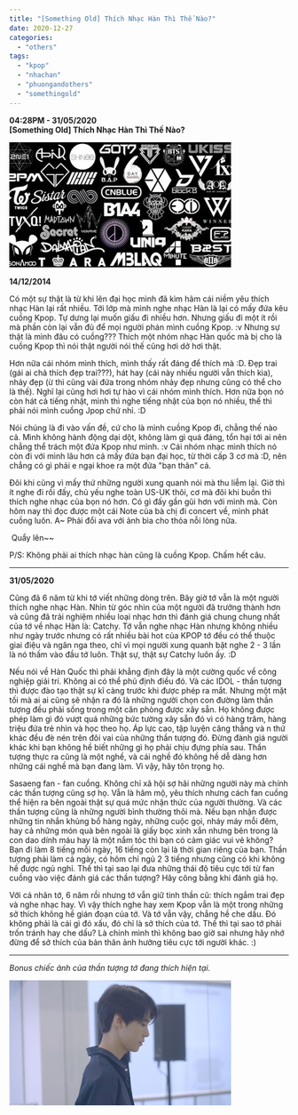 ```yaml
---
title: "[Something Old] Thích Nhạc Hàn Thì Thế Nào?"
date: 2020-12-27
categories: 
  - "others"
tags: 
  - "kpop"
  - "nhachan"
  - "phuongandothers"
  - "somethingold"
---
```


**04:28PM - 31/05/2020**  
**\[Something Old\] Thích Nhạc Hàn Thì Thế Nào?**

[![](images/0b2c9-6c316bf0-8974-11e8-a612-050901070303-compressed.jpg)](https://draft.blogger.com/u/1/blog/post/edit/2806561286681450492/925271066419760848#)

**14/12/2014**

Có một sự thật là từ khi lên đại học mình đã kìm hãm cái niềm yêu thích nhạc Hàn lại rất nhiều. Tới lớp mà mình nghe nhạc Hàn là lại có mấy đứa kêu cuồng Kpop. Tự dưng lại muốn giấu đi nhiều hơn. Nhưng giấu đi một ít rồi mà phần còn lại vẫn đủ để mọi người phán mình cuồng Kpop. :v Nhưng sự thật là mình đâu có cuồng??? Thích một nhóm nhạc Hàn quốc mà bị cho là cuồng Kpop thì nói thật người nói thế cũng hơi dở hơi thật. 

Hơn nữa cái nhóm mình thích, mình thấy rất đáng để thích mà :D. Đẹp trai (gái ai chả thích đẹp trai???), hát hay (cái này nhiều người vẫn thích kìa), nhảy đẹp (ừ thì cũng vài đứa trong nhóm nhảy đẹp nhưng cũng có thể cho là thế). Nghĩ lại cũng hơi hơi tự hào vì cái nhóm mình thích. Hơn nữa bọn nó còn hát cả tiếng nhật, mình thì nghe tiếng nhật của bọn nó nhiều, thế thì phải nói mình cuồng Jpop chứ nhỉ. :D 

Nói chúng là đi vào vấn đề, cứ cho là mình cuồng Kpop đi, chẳng thế nào cả. Mình không hành động dại dột, không làm gì quá đáng, tổn hại tới ai nên chẳng thể trách một đứa Kpop như mình. :v Cái nhóm nhạc mình thích nó còn đi với mình lâu hơn cả mấy đứa bạn đại học, từ thời cấp 3 cơ mà :D, nên chẳng có gì phải e ngại khoe ra một đứa "bạn thân" cả. 

Đôi khi cũng vì mấy thứ những người xung quanh nói mà thu liễm lại. Giờ thì ít nghe đi rồi đấy, chủ yếu nghe toàn US-UK thôi, cơ mà đôi khi buồn thì thích nghe nhạc của bọn nó hơn. Có gì đấy gần gũi hơn với mình mà. Còn hôm nay thì đọc được một cái Note của bà chị đi concert về, mình phát cuồng luôn. A~ Phải đổi ava với ảnh bìa cho thỏa nỗi lòng nữa.

 Quẩy lên~~

P/S: Không phải ai thích nhạc hàn cũng là cuồng Kpop. Chấm hết câu.

* * *

**31/05/2020**

Cũng đã 6 năm từ khi tớ viết những dòng trên. Bây giờ tớ vẫn là một người thích nghe nhạc Hàn. Nhìn từ góc nhìn của một người đã trưởng thành hơn và cũng đã trải nghiệm nhiều loại nhạc hơn thì đánh giá chung chung nhất của tớ về nhạc Hàn là: Catchy. Tớ vẫn nghe nhạc Hàn nhưng không nhiều như ngày trước nhưng có rất nhiều bài hot của KPOP tớ đều có thể thuộc giai điệu và ngân nga theo, chỉ vì mọi người xung quanh bật nghe 2 - 3 lần là nó thấm vào đầu tớ luôn. Thật sự, thật sự Catchy luôn ấy. :D 

Nếu nói về Hàn Quốc thì phải khẳng định đây là một cường quốc về công nghiệp giải trí. Không ai có thể phủ định điều đó. Và các IDOL - thần tượng thì được đào tạo thật sự kĩ càng trước khi được phép ra mắt. Nhưng một mặt tối mà ai ai cũng sẽ nhận ra đó là những người chọn con đường làm thần tượng đều phải sống trong một căn phòng được xây sẵn. Họ không được phép làm gì đó vượt quá những bức tường xây sẵn đó vì có hàng trăm, hàng triệu đứa trẻ nhìn và học theo họ. Áp lực cao, tập luyện căng thẳng và n thứ khác đều đè nén trên đôi vai của những thần tượng đó. Đừng đành giá người khác khi bạn không hề biết những gì họ phải chịu đựng phía sau. Thần tượng thực ra cũng là một nghề, và cái nghề đó không hề dễ dàng hơn những cái nghề mà bạn đang làm. Vì vậy, hãy tôn trọng họ.

Sasaeng fan - fan cuồng. Không chỉ xã hội sợ hãi những người này mà chính các thần tượng cũng sợ họ. Vẫn là hâm mộ, yêu thích nhưng cách fan cuồng thể hiện ra bên ngoài thật sự quá mức nhận thức của người thường. Và các thần tượng cũng là những người bình thường thôi mà. Nếu bạn nhận được những tin nhắn khủng bổ hàng ngày, những cuộc gọi, nháy máy mỗi đêm, hay cả những món quà bên ngoài là giấy bọc xinh xắn nhưng bên trong là con dao dính máu hay là một nắm tóc thì bạn có cảm giác vui vẻ không? Bạn đi làm 8 tiếng mỗi ngày, 16 tiếng còn lại là thời gian riêng của bạn. Thần tượng phải làm cả ngày, có hôm chỉ ngủ 2 3 tiếng nhưng cũng có khi không hề được ngủ nghỉ. Thế thì tại sao lại đưa những thái độ tiêu cực tới từ fan cuồng vào việc đánh giá các thần tượng? Hãy công bằng khi đánh giá họ.

Với cá nhân tớ, 6 năm rồi nhưng tớ vẫn giữ tinh thần cũ: thích ngắm trai đẹp và nghe nhạc hay. Vì vậy thích nghe hay xem Kpop vẫn là một trong những sở thích không hề gián đoạn của tớ. Và tớ vẫn vậy, chẳng hề che dấu. Đó không phải là cái gì đó xấu, đó chỉ là sở thích của tớ. Thế thì tại sao tớ phải trốn tránh hay che dấu? Là chính mình thì không bao giờ sai nhưng hãy nhớ đừng để sở thích của bản thân ảnh hưởng tiêu cực tới người khác. :)

* * *

_Bonus chiếc ảnh của thần tượng tớ đang thích hiện tại._

[![](images/5b523-maxresdefault.jpg)](https://draft.blogger.com/u/1/blog/post/edit/2806561286681450492/925271066419760848#)

